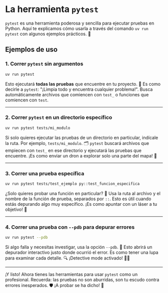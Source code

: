 # La herramienta `pytest`

`pytest` es una herramienta poderosa y sencilla para ejecutar pruebas en Python. Aquí te explicamos cómo usarla a través del comando `uv run pytest` con algunos ejemplos prácticos. 🚀

## Ejemplos de uso

### 1. Correr `pytest` sin argumentos

```bash
uv run pytest
```

Esto ejecutará **todas las pruebas** que encuentre en tu proyecto. 🧹 Es como decirle a `pytest`: "¡Limpia todo y encuentra cualquier problema!". Busca automáticamente archivos que comiencen con `test_` o funciones que comiencen con `test`.

---

### 2. Correr `pytest` en un directorio específico

```bash
uv run pytest tests/mi_modulo
```

Si solo quieres ejecutar las pruebas de un directorio en particular, indícale la ruta. Por ejemplo, `tests/mi_modulo`. 🗂️ `pytest` buscará archivos que empiecen con `test_` en ese directorio y ejecutará las pruebas que encuentre. ¡Es como enviar un dron a explorar solo una parte del mapa! 🚁

---

### 3. Correr una prueba específica

```bash
uv run pytest tests/test_ejemplo py::test_funcion_especifica
```

¿Solo quieres probar una función en particular? 🧐 Usa la ruta al archivo y el nombre de la función de prueba, separados por `::`. Esto es útil cuando estás depurando algo muy específico. ¡Es como apuntar con un láser a tu objetivo! 🎯

---

### 4. Correr una prueba con `--pdb` para depurar errores

```bash
uv run pytest --pdb
```

Si algo falla y necesitas investigar, usa la opción `--pdb`. 🐛 Esto abrirá un depurador interactivo justo donde ocurrió el error. Es como tener una lupa para examinar cada detalle. 🔍 ¡Detective mode activado! 🕵️‍♂️

---

¡Y listo! Ahora tienes las herramientas para usar `pytest` como un profesional. Recuerda: las pruebas no son aburridas, son tu escudo contra errores inesperados. 🛡️ ¡A probar se ha dicho! 🎉

